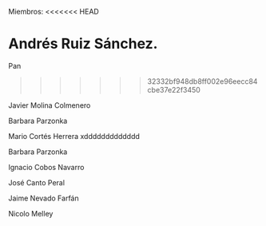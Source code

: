 Miembros:
<<<<<<< HEAD

Andrés Ruiz Sánchez.
=======
Pan 
>>>>>>> 32332bf948db8ff002e96eecc84cbe37e22f3450

Javier Molina Colmenero

Barbara Parzonka

Mario Cortés Herrera xddddddddddddd

Barbara Parzonka

Ignacio Cobos Navarro

José Canto Peral

Jaime Nevado Farfán

Nicolo Melley